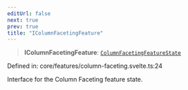 ```yaml
---
editUrl: false
next: true
prev: true
title: "IColumnFacetingFeature"
---
```


> **IColumnFacetingFeature**: [`ColumnFacetingFeatureState`](/api/type-aliases/columnfacetingfeaturestate/)

Defined in: core/features/column-faceting.svelte.ts:24

Interface for the Column Faceting feature state.
